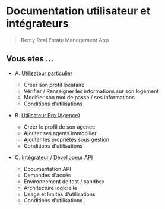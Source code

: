 # Documentation utilisateur et intégrateurs
> Renty Real Estate Management App

## Vous etes ...

- A. [Utilisateur particulier](/t_esp_900_renty/tenant)

    - Créer son profil locataire
    - Vérifier / Renseigner les informations sur son logement
    - Modifier son mot de passe / ses informations
    - Conditions d'utilisations

- B. [Utilisateur Pro (Agence)](/t_esp_900_renty/company)

    - Créer le profil de son agence
    - Ajouter ses agents immobilier
    - Ajouter les propriétés sous gestion
    - Conditions d'utilisations

- C. [Intégrateur / Dévellopeur API](/t_esp_900_renty/developer)

    - Documentation API
    - Demandes d'accés
    - Environnement de test / sandbox
    - Architecture logicielle
    - Usage et limites d'utilisations
    - Conditions d'utilisations

